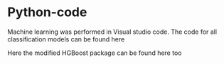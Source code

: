 # Python-code
Machine learning was performed in Visual studio code. 
The code for all classification models can be found here

Here the modified HGBoost package can be found here too
